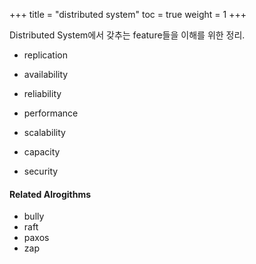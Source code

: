 +++
title  = "distributed system"
toc    = true
weight = 1
+++

Distributed System에서 갖추는 feature들을 이해를 위한 정리.

- replication
- availability

- reliability
- performance
- scalability
- capacity
- security

#### Related Alrogithms
- bully
- raft
- paxos
- zap
